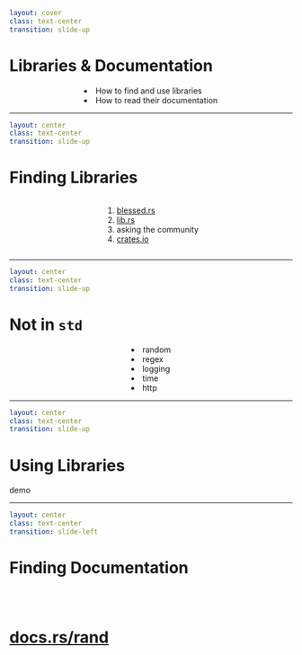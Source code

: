 ```yaml
layout: cover
class: text-center
transition: slide-up
```

# Libraries & Documentation

<div></div>

<div style="display: flex">
  <div style="flex-grow: 1"></div>
  <div style="text-align: left">
    <li>How to find and use libraries</li>
    <li>How to read their documentation</li>
  </div>
  <div style="flex-grow: 1"></div>
</div>

<Nr />

---

```yaml
layout: center
class: text-center
transition: slide-up
```

# Finding Libraries

<div></div>

<div style="display: flex">
  <div style="flex-grow: 1"></div>
  <div style="text-align: left">
    <ol>
      <li><a href="https://blessed.rs">blessed.rs</a></li>
      <li><a href="https://lib.rs">lib.rs</a></li>
      <li>asking the community</li>
      <li><a href="https://crates.io">crates.io</a></li>
    </ol>
  </div>
  <div style="flex-grow: 1"></div>
</div>

<Nr />

---

```yaml
layout: center
class: text-center
transition: slide-up
```

# Not in `std`

<div style="display: flex">
  <div style="flex-grow: 1"></div>
  <div style="text-align: left">
    <li>random</li>
    <li>regex</li>
    <li>logging</li>
    <li>time</li>
    <li>http</li>
  </div>
  <div style="flex-grow: 1"></div>
</div>

<Nr />

---

```yaml
layout: center
class: text-center
transition: slide-up
```

# Using Libraries

demo

<Nr />

---

```yaml
layout: center
class: text-center
transition: slide-left
```

# Finding Documentation

<div style="height: 32px"></div>

# [docs.rs/rand](https://docs.rs/rand/)
